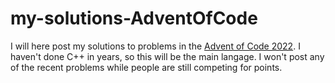 # my-solutions-AdventOfCode
I will here post my solutions to problems in the [Advent of Code 2022](https://adventofcode.com/2022/about). I haven't done C++ in years, so this will be the main langage. I won't post any of the recent problems while people are still competing for points.
